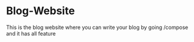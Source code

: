 # Blog-Website
This is the blog website where you can write your blog by going /compose and it has all feature 
